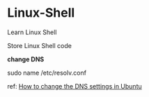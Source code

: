 # Linux-Shell

Learn Linux Shell

Store Linux Shell code

**change DNS**

sudo name /etc/resolv.conf

ref: [How to change the DNS settings in Ubuntu](https://www.youtube.com/watch?v=HhkxMzV6JqI)
